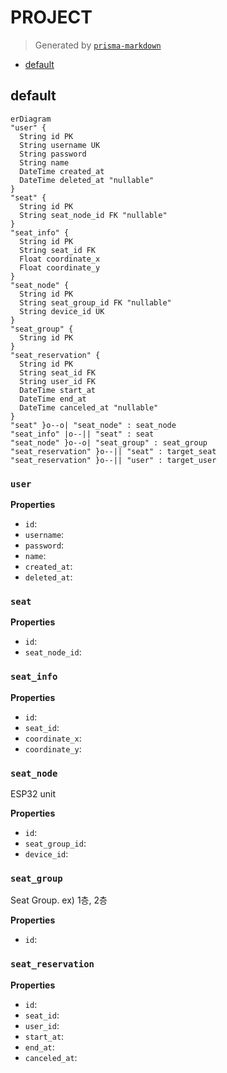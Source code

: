 # PROJECT
> Generated by [`prisma-markdown`](https://github.com/samchon/prisma-markdown)

- [default](#default)

## default
```mermaid
erDiagram
"user" {
  String id PK
  String username UK
  String password
  String name
  DateTime created_at
  DateTime deleted_at "nullable"
}
"seat" {
  String id PK
  String seat_node_id FK "nullable"
}
"seat_info" {
  String id PK
  String seat_id FK
  Float coordinate_x
  Float coordinate_y
}
"seat_node" {
  String id PK
  String seat_group_id FK "nullable"
  String device_id UK
}
"seat_group" {
  String id PK
}
"seat_reservation" {
  String id PK
  String seat_id FK
  String user_id FK
  DateTime start_at
  DateTime end_at
  DateTime canceled_at "nullable"
}
"seat" }o--o| "seat_node" : seat_node
"seat_info" |o--|| "seat" : seat
"seat_node" }o--o| "seat_group" : seat_group
"seat_reservation" }o--|| "seat" : target_seat
"seat_reservation" }o--|| "user" : target_user
```

### `user`

**Properties**
  - `id`: 
  - `username`: 
  - `password`: 
  - `name`: 
  - `created_at`: 
  - `deleted_at`: 

### `seat`

**Properties**
  - `id`: 
  - `seat_node_id`: 

### `seat_info`

**Properties**
  - `id`: 
  - `seat_id`: 
  - `coordinate_x`: 
  - `coordinate_y`: 

### `seat_node`
ESP32 unit

**Properties**
  - `id`: 
  - `seat_group_id`: 
  - `device_id`: 

### `seat_group`
Seat Group. ex) 1층, 2층

**Properties**
  - `id`: 

### `seat_reservation`

**Properties**
  - `id`: 
  - `seat_id`: 
  - `user_id`: 
  - `start_at`: 
  - `end_at`: 
  - `canceled_at`: 